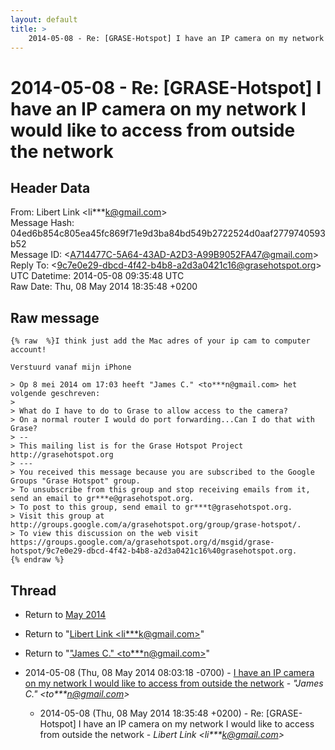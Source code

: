 ```yaml
---
layout: default
title: >
    2014-05-08 - Re: [GRASE-Hotspot] I have an IP camera on my network I would like to access from outside the network
---
```


# 2014-05-08 - Re: [GRASE-Hotspot] I have an IP camera on my network I would like to access from outside the network

## Header Data

From: Libert Link \<li***k@gmail.com\><br>
Message Hash: 04ed6b854c805ea45fc869f71e9d3ba84bd549b2722524d0aaf2779740593b52<br>
Message ID: \<A714477C-5A64-43AD-A2D3-A99B9052FA47@gmail.com\><br>
Reply To: \<9c7e0e29-dbcd-4f42-b4b8-a2d3a0421c16@grasehotspot.org\><br>
UTC Datetime: 2014-05-08 09:35:48 UTC<br>
Raw Date: Thu, 08 May 2014 18:35:48 +0200<br>

## Raw message

```
{% raw  %}I think just add the Mac adres of your ip cam to computer account!

Verstuurd vanaf mijn iPhone

> Op 8 mei 2014 om 17:03 heeft "James C." <to***n@gmail.com> het volgende geschreven:
> 
> What do I have to do to Grase to allow access to the camera?
> On a normal router I would do port forwarding...Can I do that with Grase?
> -- 
> This mailing list is for the Grase Hotspot Project http://grasehotspot.org
> --- 
> You received this message because you are subscribed to the Google Groups "Grase Hotspot" group.
> To unsubscribe from this group and stop receiving emails from it, send an email to gr***e@grasehotspot.org.
> To post to this group, send email to gr***t@grasehotspot.org.
> Visit this group at http://groups.google.com/a/grasehotspot.org/group/grase-hotspot/.
> To view this discussion on the web visit https://groups.google.com/a/grasehotspot.org/d/msgid/grase-hotspot/9c7e0e29-dbcd-4f42-b4b8-a2d3a0421c16%40grasehotspot.org.
{% endraw %}
```

## Thread

+ Return to [May 2014](/archive/2014/05)

+ Return to "[Libert Link <li***k<span>@</span>gmail.com>](/authors/li___k_at_gmail_com)"
+ Return to "["James C." <to***n<span>@</span>gmail.com>](/authors/to___n_at_gmail_com)"

+ 2014-05-08 (Thu, 08 May 2014 08:03:18 -0700) - [I have an IP camera on my network I would like to access from outside the network](/archive/2014/05/70384df7b9dc21e4cb18dc135a56c66ce2cc6f626e27f55139280b43c1caf6dd) - _"James C." \<to***n@gmail.com\>_
  + 2014-05-08 (Thu, 08 May 2014 18:35:48 +0200) - Re: [GRASE-Hotspot] I have an IP camera on my network I would like to access from outside the network - _Libert Link \<li***k@gmail.com\>_

